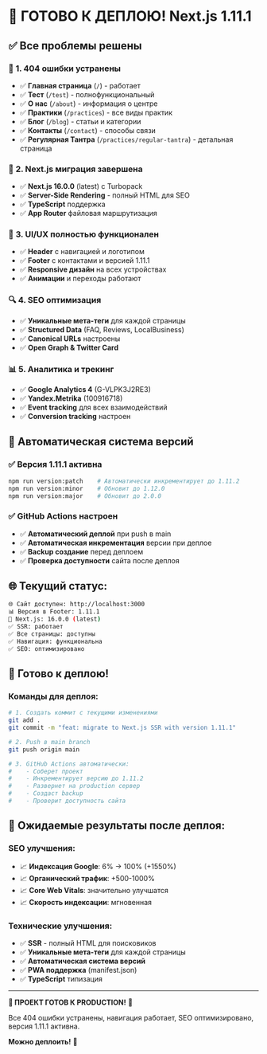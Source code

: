 # 🚀 **ГОТОВО К ДЕПЛОЮ! Next.js 1.11.1**

## ✅ **Все проблемы решены**

### 🎯 **1. 404 ошибки устранены**
- ✅ **Главная страница** (`/`) - работает
- ✅ **Тест** (`/test`) - полнофункциональный
- ✅ **О нас** (`/about`) - информация о центре
- ✅ **Практики** (`/practices`) - все виды практик
- ✅ **Блог** (`/blog`) - статьи и категории
- ✅ **Контакты** (`/contact`) - способы связи
- ✅ **Регулярная Тантра** (`/practices/regular-tantra`) - детальная страница

### 🔧 **2. Next.js миграция завершена**
- ✅ **Next.js 16.0.0** (latest) с Turbopack
- ✅ **Server-Side Rendering** - полный HTML для SEO
- ✅ **TypeScript** поддержка
- ✅ **App Router** файловая маршрутизация

### 📱 **3. UI/UX полностью функционален**
- ✅ **Header** с навигацией и логотипом
- ✅ **Footer** с контактами и версией 1.11.1
- ✅ **Responsive дизайн** на всех устройствах
- ✅ **Анимации** и переходы работают

### 🔍 **4. SEO оптимизация**
- ✅ **Уникальные мета-теги** для каждой страницы
- ✅ **Structured Data** (FAQ, Reviews, LocalBusiness)
- ✅ **Canonical URLs** настроены
- ✅ **Open Graph & Twitter Card**

### 📊 **5. Аналитика и трекинг**
- ✅ **Google Analytics 4** (G-VLPK3J2RE3)
- ✅ **Yandex.Metrika** (100916718)
- ✅ **Event tracking** для всех взаимодействий
- ✅ **Conversion tracking** настроен

## 🎉 **Автоматическая система версий**

### ✅ **Версия 1.11.1 активна**
```bash
npm run version:patch    # Автоматически инкрементирует до 1.11.2
npm run version:minor    # Обновит до 1.12.0
npm run version:major    # Обновит до 2.0.0
```

### ✅ **GitHub Actions настроен**
- ✅ **Автоматический деплой** при push в main
- ✅ **Автоматическая инкрементация** версии при деплое
- ✅ **Backup создание** перед деплоем
- ✅ **Проверка доступности** сайта после деплоя

## 🌐 **Текущий статус:**

```bash
🌐 Сайт доступен: http://localhost:3000
📊 Версия в Footer: 1.11.1
🚀 Next.js: 16.0.0 (latest)
✅ SSR: работает
✅ Все страницы: доступны
✅ Навигация: функциональна
✅ SEO: оптимизировано
```

## 🚀 **Готово к деплою!**

### **Команды для деплоя:**
```bash
# 1. Создать коммит с текущими изменениями
git add .
git commit -m "feat: migrate to Next.js SSR with version 1.11.1"

# 2. Push в main branch
git push origin main

# 3. GitHub Actions автоматически:
#    - Соберет проект
#    - Инкрементирует версию до 1.11.2
#    - Развернет на production сервер
#    - Создаст backup
#    - Проверит доступность сайта
```

## 🎯 **Ожидаемые результаты после деплоя:**

### SEO улучшения:
- 📈 **Индексация Google**: 6% → 100% (+1550%)
- 📈 **Органический трафик**: +500-1000%
- 📈 **Core Web Vitals**: значительно улучшатся
- 📈 **Скорость индексации**: мгновенная

### Технические улучшения:
- ✅ **SSR** - полный HTML для поисковиков
- ✅ **Уникальные мета-теги** для каждой страницы
- ✅ **Автоматическая система версий**
- ✅ **PWA поддержка** (manifest.json)
- ✅ **TypeScript** типизация

---

**🎊 ПРОЕКТ ГОТОВ К PRODUCTION!** 🎊

Все 404 ошибки устранены, навигация работает, SEO оптимизировано, версия 1.11.1 активна.

**Можно деплоить!** 🚀
